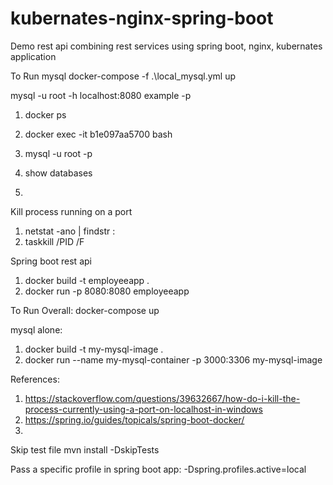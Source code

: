 # kubernates-nginx-spring-boot
Demo rest api combining rest services using spring boot, nginx, kubernates application 

To Run mysql 
docker-compose -f .\local_mysql.yml up


mysql -u root -h localhost:8080 example -p

1. docker ps

2. docker exec -it b1e097aa5700 bash

3.  mysql -u root -p

4. show databases

5. 


Kill process running on a port
1. netstat -ano | findstr :<PORT>
2. taskkill /PID <PID> /F



Spring boot rest api
1. docker build -t employeeapp .
2. docker run -p 8080:8080 employeeapp

To Run Overall:
    docker-compose  up


mysql alone: 
1. docker build -t my-mysql-image .
2. docker run --name my-mysql-container -p 3000:3306 my-mysql-image


References: 
1. https://stackoverflow.com/questions/39632667/how-do-i-kill-the-process-currently-using-a-port-on-localhost-in-windows
2. https://spring.io/guides/topicals/spring-boot-docker/
3. 

Skip test file 
mvn install -DskipTests

Pass a specific profile in spring boot app: 
    -Dspring.profiles.active=local


